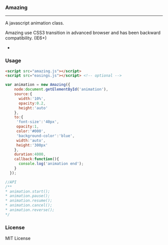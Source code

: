 ### Amazing
---

A javascript animation class.

Amazing use CSS3 transition in advanced browser and has been backward compatibility. (IE6+)

-

### Usage

```html
<script src="amazing.js"></script>
<script src="easings.js"></script> <!-- optional -->
```

```js
var animation = new Amazing({
    node:document.getElementById('animation'),
    source:{
      width:'10%',
      opacity:0.2,
      height:'auto'
    },
    to:{
     'font-size':'40px',
     opacity:1,
     color:'#000',
     'background-color':'blue',
     width:'auto',
     height:'300px'
    },
    duration:4000,
    callback:function(){
      console.log('animation end');
    }
  });

//API
/**
* animation.start();
* animation.pause();
* animation.resume();
* animation.cancel();
* animation.reverse();
*/

```

### License

MIT License
